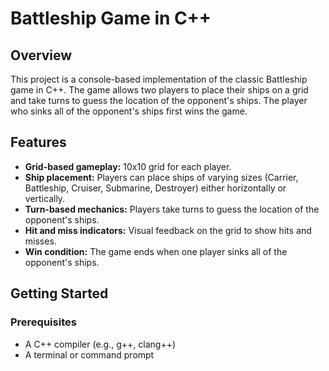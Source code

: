 # Battleship Game in C++

## Overview
This project is a console-based implementation of the classic Battleship game in C++. The game allows two players to place their ships on a grid and take turns to guess the location of the opponent's ships. The player who sinks all of the opponent's ships first wins the game.

## Features
- **Grid-based gameplay:** 10x10 grid for each player.
- **Ship placement:** Players can place ships of varying sizes (Carrier, Battleship, Cruiser, Submarine, Destroyer) either horizontally or vertically.
- **Turn-based mechanics:** Players take turns to guess the location of the opponent's ships.
- **Hit and miss indicators:** Visual feedback on the grid to show hits and misses.
- **Win condition:** The game ends when one player sinks all of the opponent's ships.

## Getting Started

### Prerequisites
- A C++ compiler (e.g., g++, clang++)
- A terminal or command prompt
